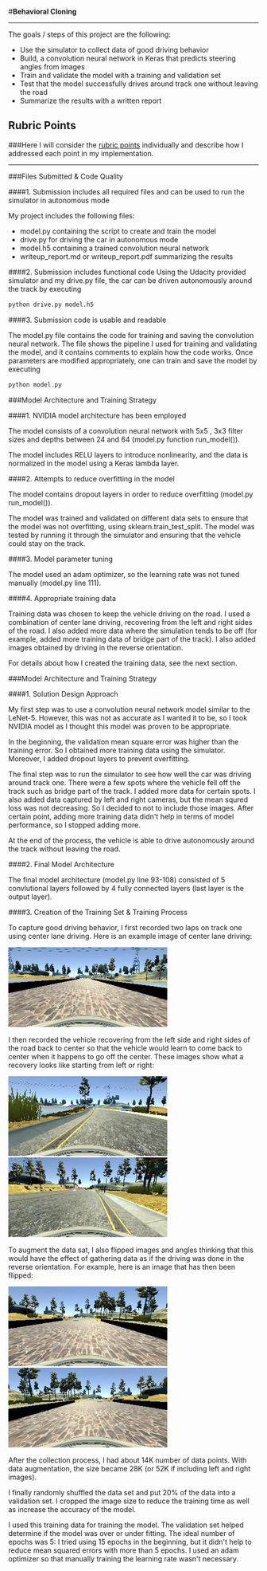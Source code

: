 #**Behavioral Cloning** 

---

The goals / steps of this project are the following:
* Use the simulator to collect data of good driving behavior
* Build, a convolution neural network in Keras that predicts steering angles from images
* Train and validate the model with a training and validation set
* Test that the model successfully drives around track one without leaving the road
* Summarize the results with a written report


[//]: # (Image References)

[image2]: ./examples/center_2017_08_18_00_34_03_908.jpg "Center Image"
[image3]: ./examples/center_2017_08_18_00_33_53_077.jpg "Recovery Image"
[image4]: ./examples/center_2017_08_18_00_49_44_377.jpg "Recovery Image"
[image5]: ./examples/placeholder_small.png "Recovery Image"
[image6]: ./examples/center_2017_08_18_00_34_08_343.jpg "Normal Image"
[image7]: ./examples/center_2017_08_18_00_34_08_343_flipped.jpg "Flipped Image"

## Rubric Points
###Here I will consider the [rubric points](https://review.udacity.com/#!/rubrics/432/view) individually and describe how I addressed each point in my implementation.  

---
###Files Submitted & Code Quality

####1. Submission includes all required files and can be used to run the simulator in autonomous mode

My project includes the following files:
* model.py containing the script to create and train the model
* drive.py for driving the car in autonomous mode
* model.h5 containing a trained convolution neural network 
* writeup_report.md or writeup_report.pdf summarizing the results

####2. Submission includes functional code
Using the Udacity provided simulator and my drive.py file, the car can be driven autonomously around the track by executing 
```sh
python drive.py model.h5
```

####3. Submission code is usable and readable

The model.py file contains the code for training and saving the convolution neural network. The file shows the pipeline I used for training and validating the model, and it contains comments to explain how the code works.
Once parameters are modified appropriately, one can train and save the model by executing
```sh
python model.py
```

###Model Architecture and Training Strategy

####1. NVIDIA model architecture has been employed 

The model consists of a convolution neural network with 5x5 , 3x3 filter sizes and depths between 24 and 64 (model.py function run_model()). 

The model includes RELU layers to introduce nonlinearity, and the data is normalized in the model using a Keras lambda layer.  

####2. Attempts to reduce overfitting in the model

The model contains dropout layers in order to reduce overfitting (model.py run_model()). 

The model was trained and validated on different data sets to ensure that the model was not overfitting, using sklearn.train_test_split. The model was tested by running it through the simulator and ensuring that the vehicle could stay on the track.

####3. Model parameter tuning

The model used an adam optimizer, so the learning rate was not tuned manually (model.py line 111).

####4. Appropriate training data

Training data was chosen to keep the vehicle driving on the road. I used a combination of center lane driving, recovering from the left and right sides of the road. I also added more data where the simulation tends to be off (for example, added more training data of bridge part of the track). I also added images obtained by driving in the reverse orientation.

For details about how I created the training data, see the next section. 

###Model Architecture and Training Strategy

####1. Solution Design Approach

My first step was to use a convolution neural network model similar to the LeNet-5. However, this was not as accurate as I wanted it to be, so I took NVIDIA model as I thought this model was proven to be appropriate.

In the beginning, the validation mean square error was higher than the training error. So I obtained more training data using the simulator. Moreover, I added dropout layers to prevent overfitting. 

The final step was to run the simulator to see how well the car was driving around track one. There were a few spots where the vehicle fell off the track such as bridge part of the track. I added more data for certain spots. I also added data captured by left and right cameras, but the mean squred loss was not decreasing. So I decided to not to include those images. After certain point, adding more training data didn't help in terms of model performance, so I stopped adding more.

At the end of the process, the vehicle is able to drive autonomously around the track without leaving the road.

####2. Final Model Architecture

The final model architecture (model.py line 93-108) consisted of 5 convlutional layers followed by 4 fully connected layers (last layer is the output layer). 


####3. Creation of the Training Set & Training Process

To capture good driving behavior, I first recorded two laps on track one using center lane driving. Here is an example image of center lane driving:

![center image on the bridge][image2]

I then recorded the vehicle recovering from the left side and right sides of the road back to center so that the vehicle would learn to come back to center when it happens to go off the center. These images show what a recovery looks like starting from left or right:

![recovery from left side of the lane][image3]
![recovery from right side of the lane][image4]


To augment the data sat, I also flipped images and angles thinking that this would have the effect of gathering data as if the driving was done in the reverse orientation. For example, here is an image that has then been flipped:

![image][image6]
![flipped image][image7]


After the collection process, I had about 14K number of data points. With data augmentation, the size became 28K (or 52K if including left and right images).

I finally randomly shuffled the data set and put 20% of the data into a validation set. I cropped the image size to reduce the training time as well as increase the accuracy of the model.

I used this training data for training the model. The validation set helped determine if the model was over or under fitting. The ideal number of epochs was 5: I tried using 15 epochs in the beginning, but it didn't help to reduce mean squared errors with more than 5 epochs. I used an adam optimizer so that manually training the learning rate wasn't necessary.
